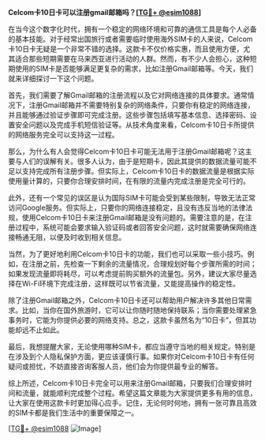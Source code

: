 **Celcom卡10日卡可以注册gmail邮箱吗？[[TG💪+ @esim1088](https://t.me/s/esim1088)]**

在当今这个数字化时代，拥有一个稳定的网络环境和可靠的通信工具是每个人必备的基本技能。对于经常出国旅行或者需要临时使用海外SIM卡的人来说，Celcom卡10日卡无疑是一个非常不错的选择。这款卡不仅价格实惠，而且使用方便，尤其适合那些短期需要在马来西亚进行活动的人群。然而，有不少人会担心，这种短期使用的SIM卡是否能够满足更复杂的需求，比如注册Gmail邮箱等。今天，我们就来详细探讨一下这个问题。

首先，我们需要了解Gmail邮箱的注册流程以及它对网络连接的具体要求。通常情况下，注册Gmail邮箱并不需要特别复杂的网络条件，只要你有稳定的网络连接，并且能够通过验证步骤即可完成注册。这些步骤包括填写基本信息、选择密码、设置安全问题以及完成手机短信验证等。从技术角度来看，Celcom卡10日卡所提供的网络服务完全可以支持这一过程。

那么，为什么有人会觉得Celcom卡10日卡可能无法用于注册Gmail邮箱呢？这主要与人们的误解有关。很多人认为，由于是短期卡，因此其提供的数据流量可能不足以支持完成所有注册步骤。但实际上，Celcom卡10日卡的数据流量是根据实际使用量计算的，只要你合理安排时间，在有限的流量内完成注册是完全可行的。

此外，还有一个常见的误区是认为国际SIM卡可能会受到某些限制，导致无法正常访问Google服务。但实际上，只要你的网络连接稳定，且没有违反当地的法律法规，使用Celcom卡10日卡来注册Gmail邮箱是没有问题的。需要注意的是，在注册过程中，系统可能会要求输入验证码或者回答安全问题，这时就需要确保网络连接畅通无阻，以便及时收到相关信息。

当然，为了更好地利用Celcom卡10日卡的功能，我们也可以采取一些小技巧。例如，在注册之前，先检查一下剩余的流量情况，合理规划好每个步骤所需的时间；如果发现流量即将耗尽，可以考虑提前购买额外的流量包。另外，建议大家尽量选择在Wi-Fi环境下完成注册，这样既可以节省流量，又能提高操作的稳定性。

除了注册Gmail邮箱之外，Celcom卡10日卡还可以帮助用户解决许多其他日常需求。比如，当你在国外旅游时，它可以让你随时随地保持联系；当你需要处理紧急事务时，它能为你提供必要的网络支持。总之，这款卡虽然名为“10日卡”，但其功能却远不止如此。

最后，我想提醒大家，无论使用哪种SIM卡，都应当遵守当地的相关规定。特别是在涉及到个人隐私保护方面，更应该谨慎行事。如果你对Celcom卡10日卡有任何疑问或担忧，不妨直接咨询客服人员，他们会为你提供最专业的解答。

综上所述，Celcom卡10日卡完全可以用来注册Gmail邮箱，只要我们合理安排时间和流量，就能顺利完成整个过程。希望这篇文章能为大家提供更多有用的信息，让大家在使用这款卡时更加得心应手。记住，无论何时何地，拥有一张可靠且高效的SIM卡都是我们生活中的重要保障之一。

[[TG💪+ @esim1088](https://t.me/s/esim1088) ![Image](https://i.postimg.cc/4NQfJmqS/Snipaste-2025-05-13-00-14-12.png)]